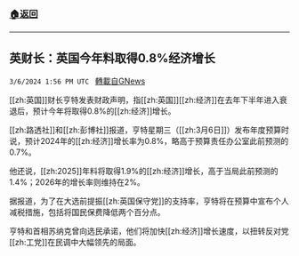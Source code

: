 ###  [:house:返回](README.md)
---


## 英财长：英国今年料取得0.8%经济增长
`3/6/2024 1:56 PM UTC ` [轉載自GNews](https://gnews.org/articles/2370875)

[[zh:英国]]财长亨特发表财政声明，指[[zh:英国]][[zh:经济]]在去年下半年进入衰退后，预计今年将取得0.8%的[[zh:经济]]增长。

[[zh:路透社]]和[[zh:彭博社]]报道，亨特星期三（[[zh:3月6日]]）发布年度预算时说，预计2024年的[[zh:经济]]增长率为0.8%，略高于预算责任办公室此前预测的0.7%。

他还说，[[zh:2025]]年料将取得1.9%的[[zh:经济]]增长，高于当局此前预测的1.4%；2026年的增长率则维持在2%。

据报道，为了在大选前提振[[zh:英国保守党]]的支持率，亨特将在预算中宣布个人减税措施，包括将国民保费降低两个百分点。

亨特和首相苏纳克曾向选民承诺，他们将加快[[zh:经济]]增长速度，以扭转反对党[[zh:工党]]在民调中大幅领先的局面。
